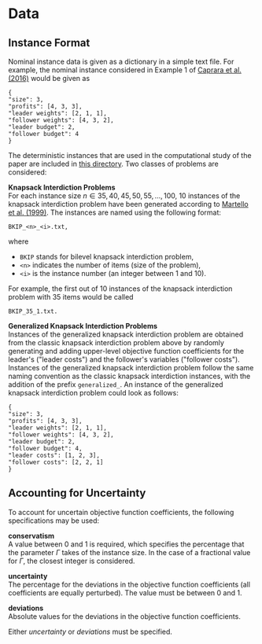 # Data

## Instance Format  
Nominal instance data is given as a dictionary in a simple text file. For example, the nominal instance considered in Example 1 of [Caprara et al. (2016)](https://pubsonline.informs.org/doi/10.1287/ijoc.2015.0676) would be given as

```
{  
"size": 3,  
"profits": [4, 3, 3],  
"leader weights": [2, 1, 1],  
"follower weights": [4, 3, 2],  
"leader budget": 2,  
"follower budget": 4  
}
```

The deterministic instances that are used in the computational study of the paper are included in [this directory](./). Two classes of problems are considered:

**Knapsack Interdiction Problems**  
For each instance size $n \in {35, 40, 45, 50, 55, \dots, 100}$, 10 instances of the knapsack interdiction problem have been generated according to [Martello et al. (1999)](https://pubsonline.informs.org/doi/10.1287/mnsc.45.3.414). The instances are named using the following format:

```
BKIP_<n>_<i>.txt,
```

where
- `BKIP` stands for bilevel knapsack interdiction problem,  
- `<n>` indicates the number of items (size of the problem),  
- `<i>` is the instance number (an integer between 1 and 10).  

For example, the first out of 10 instances of the knapsack interdiction problem with 35 items would be called

```
BKIP_35_1.txt.
```  

**Generalized Knapsack Interdiction Problems**  
Instances of the generalized knapsack interdiction problem are obtained from the classic knapsack interdiction problem above by randomly generating and adding upper-level objective function coefficients for the leader's ("leader costs") and the follower's variables ("follower costs"). Instances of the generalized knapsack interdiction problem follow the same naming convention as the classic knapsack interdiction instances, with the addition of the prefix `generalized_`. An instance of the generalized knapsack interdiction problem could look as follows:

```
{  
"size": 3,  
"profits": [4, 3, 3],  
"leader weights": [2, 1, 1],  
"follower weights": [4, 3, 2],  
"leader budget": 2,  
"follower budget": 4,
"leader costs": [1, 2, 3],  
"follower costs": [2, 2, 1]  
}
```

## Accounting for Uncertainty
To account for uncertain objective function coefficients, the following specifications may be used:

**conservatism**  
A value between 0 and 1 is required, which specifies the percentage that the parameter $\Gamma$ takes of the instance size. In the case of a fractional value for $\Gamma$, the closest integer is considered.

**uncertainty**  
The percentage for the deviations in the objective function coefficients (all coefficients are equally perturbed). The value must be between 0 and 1.

**deviations**  
Absolute values for the deviations in the objective function coefficients.

Either _uncertainty_ or _deviations_ must be specified.